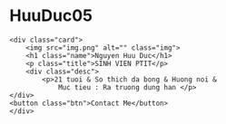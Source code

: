 # HuuDuc05
<!DOCTYPE html>
<html lang = "en">
<head>
    <meta charset="UTF-8">
    <meta name="viewport"
    content="width = device-width,initial-scale=1.0">
</head>
<body>

    <div class="card">
        <img src="img.png" alt="" class="img">
        <h1 class="name">Nguyen Huu Duc</h1>
        <p class="title">SINH VIEN PTIT</p>
        <div class="desc">
            <p>21 tuoi & So thich da bong & Huong noi &
                Muc tieu : Ra truong dung han </p>
    </div>
    <button class="btn">Contact Me</button>
    </div>
</body>
</html>
